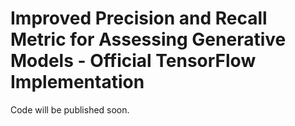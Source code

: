 # Improved Precision and Recall Metric for Assessing Generative Models - Official TensorFlow Implementation 

Code will be published soon.
